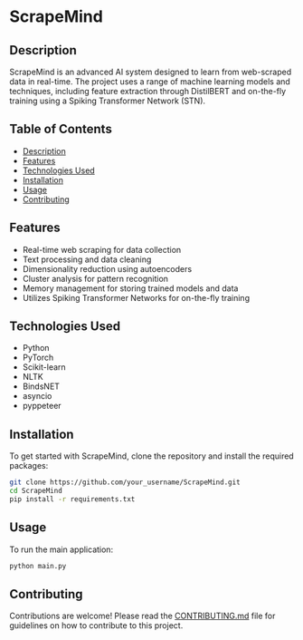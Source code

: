 # ScrapeMind

## Description

ScrapeMind is an advanced AI system designed to learn from web-scraped data in real-time. The project uses a range of machine learning models and techniques, including feature extraction through DistilBERT and on-the-fly training using a Spiking Transformer Network (STN).

## Table of Contents

- [Description](#description)
- [Features](#features)
- [Technologies Used](#technologies-used)
- [Installation](#installation)
- [Usage](#usage)
- [Contributing](#contributing)

## Features

- Real-time web scraping for data collection
- Text processing and data cleaning
- Dimensionality reduction using autoencoders
- Cluster analysis for pattern recognition
- Memory management for storing trained models and data
- Utilizes Spiking Transformer Networks for on-the-fly training

## Technologies Used

- Python
- PyTorch
- Scikit-learn
- NLTK
- BindsNET
- asyncio
- pyppeteer

## Installation

To get started with ScrapeMind, clone the repository and install the required packages:

```bash
git clone https://github.com/your_username/ScrapeMind.git
cd ScrapeMind
pip install -r requirements.txt
```

## Usage

To run the main application:

```bash
python main.py
```

## Contributing

Contributions are welcome! Please read the [CONTRIBUTING.md](CONTRIBUTING.md) file for guidelines on how to contribute to this project.
